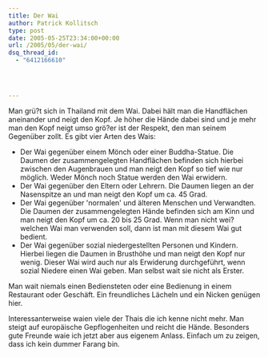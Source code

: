 ```yaml
---
title: Der Wai
author: Patrick Kollitsch
type: post
date: 2005-05-25T23:34:00+00:00
url: /2005/05/der-wai/
dsq_thread_id:
  - "6412166610"




---
```

Man grü?t sich in Thailand mit dem Wai. Dabei hält man die Handflächen aneinander und neigt den Kopf. Je höher die Hände dabei sind und je mehr man den Kopf neigt umso grö?er ist der Respekt, den man seinem Gegenüber zollt. Es gibt vier Arten des Wais:

  * Der Wai gegenüber einem Mönch oder einer Buddha-Statue. Die Daumen der zusammengelegten Handflächen befinden sich hierbei zwischen den Augenbrauen und man neigt den Kopf so tief wie nur möglich. Weder Mönch noch Statue werden den Wai erwidern.
  * Der Wai gegenüber den Eltern oder Lehrern. Die Daumen liegen an der Nasenspitze an und man neigt den Kopf um ca. 45 Grad.
  * Der Wai gegenüber 'normalen' und älteren Menschen und Verwandten. Die Daumen der zusammengelegten Hände befinden sich am Kinn und man neigt den Kopf um ca. 20 bis 25 Grad. Wenn man nicht wei? welchen Wai man verwenden soll, dann ist man mit diesem Wai gut bedient.
  * Der Wai gegenüber sozial niedergestellten Personen und Kindern. Hierbei liegen die Daumen in Brusthöhe und man neigt den Kopf nur wenig. Dieser Wai wird auch nur als Erwiderung durchgeführt, wenn sozial Niedere einen Wai geben. Man selbst wait sie nicht als Erster.

Man wait niemals einen Bediensteten oder eine Bedienung in einem Restaurant oder Geschäft. Ein freundliches Lächeln und ein Nicken genügen hier.

Interessanterweise waien viele der Thais die ich kenne nicht mehr. Man steigt auf europäische Gepflogenheiten und reicht die Hände. Besonders gute Freunde waie ich jetzt aber aus eigenem Anlass. Einfach um zu zeigen, dass ich kein dummer Farang bin.